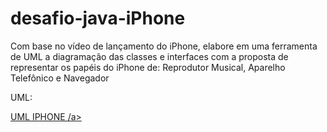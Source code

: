 # desafio-java-iPhone
Com base no vídeo de lançamento do iPhone, elabore em uma ferramenta de UML a diagramação das classes e interfaces com a proposta de representar os papéis do iPhone de: Reprodutor Musical, Aparelho Telefônico e Navegador


UML:

<a href="https://lucid.app/publicSegments/view/dc9acb9b-93d5-45e8-8f25-bafae80d360b/image.jpeg" target="_blank">UML IPHONE /a>

